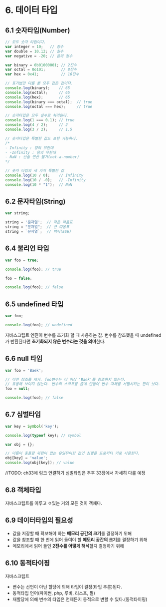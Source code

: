 # 6. 데이터 타입

## 6.1 숫자타입(Number)

```javascript
// 모두 숫자 타입이다.
var integer = 10;   // 정수
var double = 10.12; // 실수
var negative = -20; // 음의 정수

var binary = 0b01000001; // 2진수
var octal = 0o101;       // 8진수
var hex = 0x41;          // 16진수

// 표기법만 다를 뿐 모두 값은 값이다.
console.log(binary);    // 65
console.log(octal);     // 65
console.log(hex);       // 65
console.log(binary === octal);  // true
console.log(octal === hex);     // true

// 숫자타입은 모두 실수로 처리된다.
console.log(1 === 0.1); // true
console.log(4 / 2);     // 2
console.log(3 / 2);     // 1.5

// 숫자타입은 특별한 값도 표현 가능하다.
/*
- Infinity : 양의 무한대
- -Infinity : 음의 무한대
- NaN : 산술 연산 불가(not-a-number)
*/

// 숫자 타입의 세 가지 특별한 값
console.log(10 / 0);    // Infinity
console.log(10 / -0);   // -Infinity
console.log(10 * "1");  // NaN
```

## 6.2 문자타입(String)

```javascript
var string;

string = '문자열';  // 작은 따옴표
string = "문자열";  // 큰 따옴표
string = `문자열`;  // 백틱(ES6)
```

## 6.4 불리언 타입

```javascript
var foo = true;

console.log(foo); // true

foo = false;

console.log(foo); // false
```

## 6.5 undefined 타입

```javascript
var foo;

console.log(foo); // undefined
```

자바스크립트 엔진이 변수를 초기화 할 때 사용하는 값.
변수를 참조했을 때 undefined가 반환된다면 **초기화되지 않은 변수라는 것을 의미**한다.

## 6.6 null 타입

```javascript
var foo = 'Baek';

// 이전 참조를 제거. foo변수는 더 이상 'Baek'를 참조하지 않는다.
// 유용해 보이지 않는다. 변수의 스코프를 좁게 만들어 변수 자체를 서멸시키는 편이 낫다.
foo = null;

console.log(foo); // false
```

## 6.7 심벌타입

```javascript
var key = Symbol('key');

console.log(typeof key); // symbol

var obj = {};

// 이름이 충돌할 위험이 없는 유일무이한 값인 심벌을 프로퍼티 키로 사용한다.
obj[key] = 'value';
console.log(obj[key]); // value
```

//TODO: ch33에 링크 연결하기
심벌타입은 추후 33장에서 자세히 다룰 예정

## 6.8 객체타입

자바스크립트를 이루고 ㅇ있는 거의 모든 것이 객체다.

## 6.9 데이터타입의 필요성

- 값을 저장할 때 확보해야 하는 **메모리 공간의 크기**를 결정하기 위해
- 값을 참조할 때 한 번에 읽어 들여야 할 **메모리 공간의 크기**를 결정하기 위해
- 메모리에서 읽어 들인 **2진수를 어떻게 해석**할지 결정하기 위해

## 6.10 동적타이핑

자바스크립트

- 변수는 선언이 아닌 할당에 의해 타입이 결정(타입 추론)된다.
- 동적타입 언어(파이썬, php, 루비, 리스프, 펄)
- 재할당에 의해 변수의 타입은 언제든지 동적으로 변할 수 있다.(동적타이핑)
